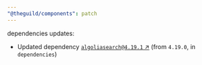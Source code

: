 ```yaml
---
"@theguild/components": patch
---
```

dependencies updates:
  - Updated dependency [`algoliasearch@4.19.1` ↗︎](https://www.npmjs.com/package/algoliasearch/v/4.19.1) (from `4.19.0`, in `dependencies`)
